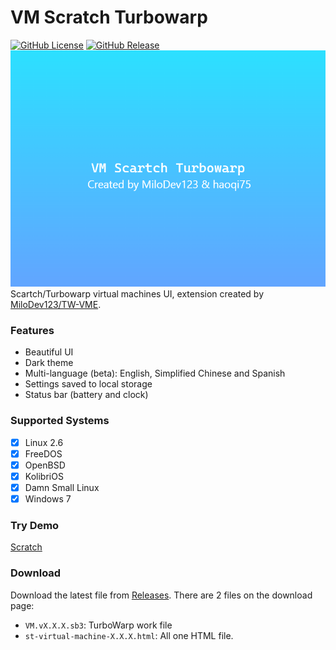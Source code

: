 # VM Scratch Turbowarp
[![GitHub License](https://img.shields.io/github/license/haoqi75/st-virtual-machine)](./LICENSE)
[![GitHub Release](https://img.shields.io/github/v/release/haoqi75/st-virtual-machine)](https://github.com/haoqi75/st-virtual-machine/releases)
![fronted](./fronted.png)
Scartch/Turbowarp virtual machines UI, extension created by [MiloDev123/TW-VME](https://github.com/MiloDev123/TW-VME).

### Features
- Beautiful UI
- Dark theme
- Multi-language (beta): English, Simplified Chinese and Spanish
- Settings saved to local storage
- Status bar (battery and clock)

### Supported Systems
- [x] Linux 2.6
- [x] FreeDOS
- [x] OpenBSD
- [x] KolibriOS
- [x] Damn Small Linux
- [x] Windows 7

### Try Demo
[Scratch](https://scratch.mit.edu/projects/1201556009)

### Download
Download the latest file from [Releases](https://github.com/haoqi75/st-virtual-machine/releases).
There are 2 files on the download page:
- ``VM.vX.X.X.sb3``: TurboWarp work file
- ``st-virtual-machine-X.X.X.html``: All one HTML file.
